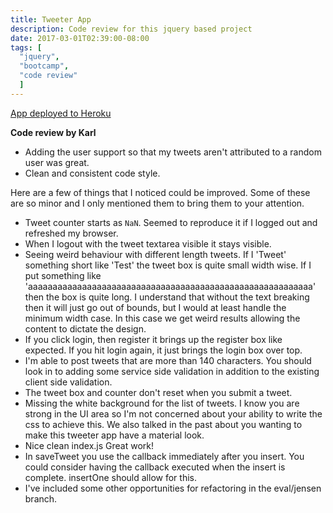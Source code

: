 ```yaml
---
title: Tweeter App
description: Code review for this jquery based project
date: 2017-03-01T02:39:00-08:00
tags: [
  "jquery",
  "bootcamp",
  "code review"
  ]
---
```


[App deployed to Heroku](http://app.fewblocks.ca/)

**Code review by Karl**

- Adding the user support so that my tweets aren't attributed to a random user was great.
- Clean and consistent code style.

Here are a few of things that I noticed could be improved. Some of these are so minor and I only mentioned them to bring them to your attention.

- Tweet counter starts as `NaN`. Seemed to reproduce it if I logged out and refreshed my browser.
- When I logout with the tweet textarea visible it stays visible.
- Seeing weird behaviour with different length tweets. If I 'Tweet' something short like 'Test' the tweet box is quite small width wise. If I put something like 'aaaaaaaaaaaaaaaaaaaaaaaaaaaaaaaaaaaaaaaaaaaaaaaaaaaaaaaaaa' then the box is quite long. I understand that without the text breaking then it will just go out of bounds, but I would at least handle the minimum width case. In this case we get weird results allowing the content to dictate the design.
- If you click login, then register it brings up the register box like expected. If you hit login again, it just brings the login box over top.
- I'm able to post tweets that are more than 140 characters. You should look in to adding some service side validation in addition to the existing client side validation.
- The tweet box and counter don't reset when you submit a tweet.
- Missing the white background for the list of tweets. I know you are strong in the UI area so I'm not concerned about your ability to write the css to achieve this. We also talked in the past about you wanting to make this tweeter app have a material look.
- Nice clean index.js Great work!
- In saveTweet you use the callback immediately after you insert. You could consider having the callback executed when the insert is complete. insertOne should allow for this.
- I've included some other opportunities for refactoring in the eval/jensen branch.
